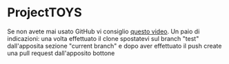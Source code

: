 # ProjectTOYS

Se non avete mai usato GitHub vi consiglio [questo video](https://www.youtube.com/watch?v=iv8rSLsi1xo).
Un paio di indicazioni: una volta effettuato il clone spostatevi sul branch "test" dall'apposita sezione "current branch" e dopo aver effettuato il push create una pull request dall'apposito bottone